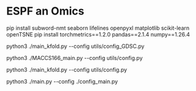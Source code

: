 # ESPF an Omics

pip install subword-nmt seaborn lifelines openpyxl matplotlib scikit-learn openTSNE
pip install torchmetrics==1.2.0 pandas==2.1.4 numpy==1.26.4

python3 ./main_kfold.py --config utils/config_GDSC.py

python3 ./MACCS166_main.py --config utils/config.py

python3 ./main_kfold.py --config utils/config.py

python3 ./main.py --config ./config_main.py
